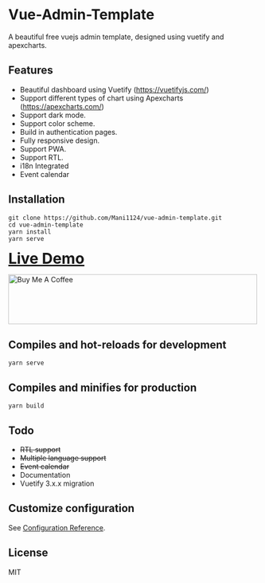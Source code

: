 # Vue-Admin-Template
A beautiful free vuejs admin template, designed using vuetify and apexcharts.
## Features
- Beautiful dashboard using Vuetify (https://vuetifyjs.com/)
- Support different types of chart using Apexcharts (https://apexcharts.com/) 
- Support dark mode.
- Support color scheme.
- Build in authentication pages.
- Fully responsive design.
- Support PWA.
- Support RTL.
- i18n Integrated
- Event calendar
## Installation
```
git clone https://github.com/Mani1124/vue-admin-template.git
cd vue-admin-template
yarn install
yarn serve
```
<a href="https://mani1124.github.io" style="font-size:30px;font-weight:bold" target="_blank">Live Demo</a>

<a href="https://www.buymeacoffee.com/mmoirangthem" target="_blank"><img src="https://cdn.buymeacoffee.com/buttons/default-orange.png" alt="Buy Me A Coffee" height="100" width="500"></a>

## Compiles and hot-reloads for development
```
yarn serve
```

## Compiles and minifies for production
```
yarn build
```
## Todo
- <del>RTL support</del>
- <del>Multiple language support</del>
- <del>Event calendar</del>
- Documentation
- Vuetify 3.x.x migration

## Customize configuration
See [Configuration Reference](https://cli.vuejs.org/config/).
## License
MIT
